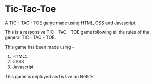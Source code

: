# Tic-Tac-Toe
A TIC - TAC - TOE game made using HTML, CSS and Javascript.

This is a responsive TIC - TAC - TOE game following all the rules of the general TIC - TAC - TOE.

This game has been made using - 

1) HTML5
2) CSS3
3) Javascript

This game is deployed and is live on Netlify.
